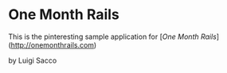 # One Month Rails

This is the pinteresting sample application for
[*One Month Rails*] (http://onemonthrails.com)

by Luigi Sacco
